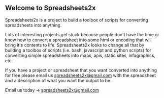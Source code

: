 ## Welcome to Spreadsheets2x

Spreadsheets2x is a project to build a toolbox of scripts for converting spreadsheets into anything. 

Lots of interesting projects get stuck because people don't have the time or know how to convert a spreadsheet into some html or encoding that will bring it's contents to life. Spreadsheets2x looks to change all that by building a toolbox of scripts (i.e. bash, javascript and python scripts) for converting simple spreadsheets into maps, apis, static sites, infographics, etc. 

If you have a project or spreadsheet that you want converted into anything for free please email us spreadsheets2x@gmail.com with the spreadsheet and a description of what you want the output to be.

Email us today -> spreadsheets2x@gmail.com
